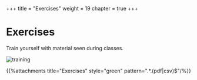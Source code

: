 +++
title = "Exercises"
weight = 19
chapter = true
+++

# Exercises

Train yourself with material seen during classes.

![training](https://media.giphy.com/media/1iTH1WIUjM0VATSw/giphy.gif)

{{%attachments title="Exercises" style="green"  pattern=".*\.(pdf|csv)$"/%}}

